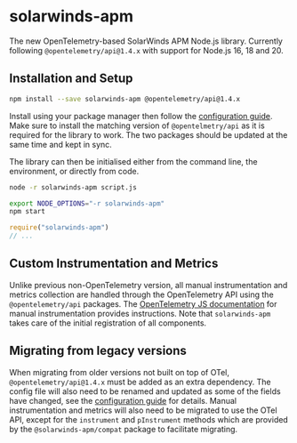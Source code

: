 # solarwinds-apm

The new OpenTelemetry-based SolarWinds APM Node.js library. Currently following `@opentelemetry/api@1.4.x` with support for Node.js 16, 18 and 20.

## Installation and Setup

```sh
npm install --save solarwinds-apm @opentelemetry/api@1.4.x
```

Install using your package manager then follow the [configuration guide](./CONFIGURATION.md). Make sure to install the matching version of `@opentelmetry/api` as it is required for the library to work. The two packages should be updated at the same time and kept in sync.

The library can then be initialised either from the command line, the environment, or directly from code.

```sh
node -r solarwinds-apm script.js
```

```sh
export NODE_OPTIONS="-r solarwinds-apm"
npm start
```

```js
require("solarwinds-apm")
// ...
```

## Custom Instrumentation and Metrics

Unlike previous non-OpenTelemetry version, all manual instrumentation and metrics collection are handled through the OpenTelemetry API using the `@opentelemetry/api` packages. The [OpenTelemetry JS documentation](https://opentelemetry.io/docs/instrumentation/js/manual/) for manual instrumentation provides instructions. Note that `solarwinds-apm` takes care of the initial registration of all components.

## Migrating from legacy versions

When migrating from older versions not built on top of OTel, `@opentelemetry/api@1.4.x` must be added as an extra dependency. The config file will also need to be renamed and updated as some of the fields have changed, see the [configuration guide](./CONFIGURATION.md) for details. Manual instrumentation and metrics will also need to be migrated to use the OTel API, except for the `instrument` and `pInstrument` methods which are provided by the `@solarwinds-apm/compat` package to facilitate migrating.
